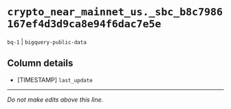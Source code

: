 # `crypto_near_mainnet_us._sbc_b8c7986167ef4d3d9ca8e94f6dac7e5e`
`bq-1` | `bigquery-public-data`

## Column details
* [TIMESTAMP] `last_update`

-------------------------------------------------------------------------------
*Do not make edits above this line.*
